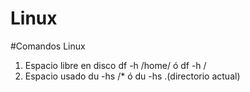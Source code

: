 # Linux
#Comandos Linux

1. Espacio libre en disco df -h /home/  ó  df -h /
2. Espacio usado du -hs /*  ó  du -hs .(directorio actual)
